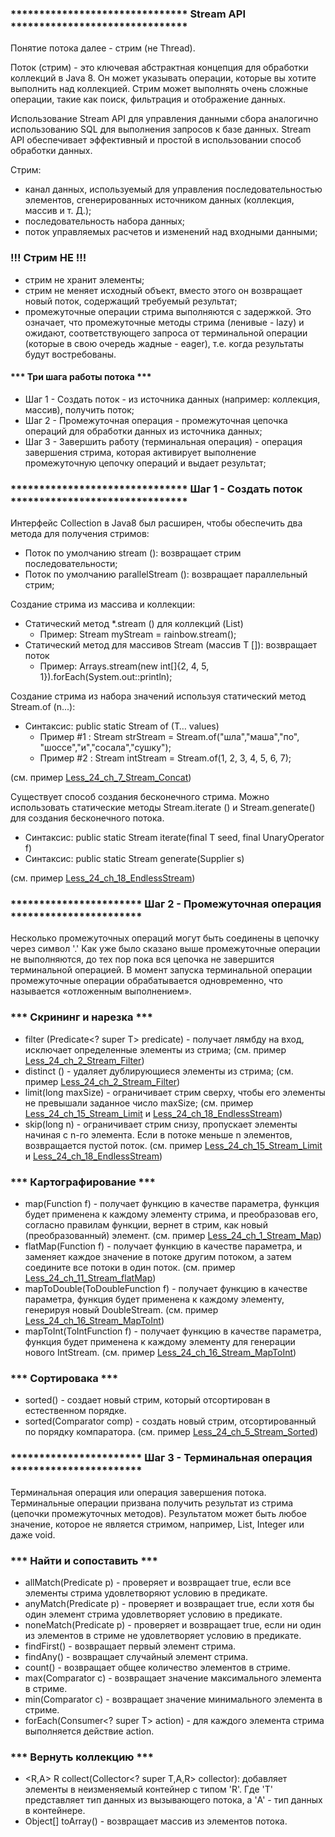 ### ******************************* Stream API *******************************

Понятие потока далее - стрим (не Thread).

Поток (стрим) - это ключевая абстрактная концепция для обработки коллекций в Java 8. Он может
указывать операции, которые вы хотите выполнить над коллекцией. Стрим может выполнять очень сложные
операции, такие как поиск, фильтрация и отображение данных.

Использование Stream API для управления данными сбора аналогично использованию SQL для выполнения
запросов к базе данных. Stream API обеспечивает эффективный и простой в использовании способ обработки
данных.

Стрим:
- канал данных, используемый для управления последовательностью элементов, сгенерированных
источником данных (коллекция, массив и т. Д.);
- последовательность набора данных;
- поток управляемых расчетов и изменений над входными данными;

### !!! Стрим НЕ !!!
- стрим не хранит элементы;
- стрим не меняет исходный объект, вместо этого он возвращает новый поток, содержащий требуемый результат;
- промежуточные операции стрима выполняются с задержкой. Это означает, что промежуточные методы стрима
  (ленивые - lazy) и ожидают, соответствующего запроса от терминальной операции (которые в свою очередь
  жадные - eager), т.е. когда результаты будут востребованы.

#### *** Три шага работы потока ***

- Шаг 1 - Создать поток - из источника данных (например: коллекция, массив), получить поток;
- Шаг 2 - Промежуточная операция - промежуточная цепочка операций для обработки данных из источника данных;
- Шаг 3 - Завершить работу (терминальная операция) - операция завершения стрима, которая активирует выполнение
  промежуточную цепочку операций и выдает результат;

### ******************************* Шаг 1 - Создать поток *******************************

Интерфейс Collection в Java8 был расширен, чтобы обеспечить два метода для получения стримов:

- Поток по умолчанию stream (): возвращает стрим последовательности;
- Поток по умолчанию parallelStream (): возвращает параллельный стрим;

Cоздание стрима из массива и коллекции:

- Статический метод *.stream () для коллекций (List)
  - Пример: Stream<String> myStream = rainbow.stream();
- Cтатический метод для массивов Stream (массив T []): возвращает поток
  - Пример: Arrays.stream(new int[]{2, 4, 5, 1}).forEach(System.out::println);

Создание стрима из набора значений используя статический метод Stream.of (n...):
- Синтаксис: public static Stream of (T… values)
  - Пример #1 : Stream<String> strStream = Stream.of("шла","маша","по", "шоссе","и","сосала","сушку");
  - Пример #2 : Stream<Integer> intStream = Stream.of(1, 2, 3, 4, 5, 6, 7);

(см. пример [Less_24_ch_7_Stream_Concat](https://github.com/JcoderPaul/JavaExtended-24/tree/master/Less_24_ch_7_Stream_Concat/src/Less_24_ch_7_Stream_Concat))

Существует способ создания бесконечного стрима.
Можно использовать статические методы Stream.iterate () и Stream.generate() для создания бесконечного потока.
 - Синтаксис: public static Stream iterate(final T seed, final UnaryOperator f)
 - Синтаксис: public static Stream generate(Supplier s)

(см. пример [Less_24_ch_18_EndlessStream](https://github.com/JcoderPaul/JavaExtended-24/tree/master/Less_24_ch_18_EndlessStream/src/Less_24_ch_18_EndlessStream))

### *********************** Шаг 2 - Промежуточная операция ***********************

Несколько промежуточных операций могут быть соединены в цепочку через символ '.'
Как уже было сказано выше промежуточные операции не выполняются, до тех пор пока вся цепочка не завершится
терминальной операцией. В момент запуска терминальной операции промежуточные операции обрабатывается
одновременно, что называется «отложенным выполнением».

### *** Скрининг и нарезка ***

- filter (Predicate<? super T> predicate) - получает лямбду на вход, исключает определенные элементы из стрима;
  (см. пример [Less_24_ch_2_Stream_Filter](https://github.com/JcoderPaul/JavaExtended-24/tree/master/Less_24_ch_2_Stream_Filter/src/Less_24_ch_2_Stream_Filter))
- distinct () -	удаляет дублирующиеся элементы из стрима;
  (см. пример [Less_24_ch_2_Stream_Filter](https://github.com/JcoderPaul/JavaExtended-24/tree/master/Less_24_ch_2_Stream_Filter/src/Less_24_ch_2_Stream_Filter))
- limit(long maxSize) - ограничивает стрим сверху, чтобы его элементы не превышали заданное число maxSize;
  (см. пример [Less_24_ch_15_Stream_Limit](https://github.com/JcoderPaul/JavaExtended-24/tree/master/Less_24_ch_15_Stream_Limit/src/Less_24_ch_15_Stream_Limit_Skip) и [Less_24_ch_18_EndlessStream](https://github.com/JcoderPaul/JavaExtended-24/tree/master/Less_24_ch_18_EndlessStream/src/Less_24_ch_18_EndlessStream))
- skip(long n) - ограничивает стрим снизу, пропускает элементы начиная с n-го элемента.
  Если в потоке меньше n элементов, возвращается пустой поток.
  (см. пример [Less_24_ch_15_Stream_Limit](https://github.com/JcoderPaul/JavaExtended-24/tree/master/Less_24_ch_15_Stream_Limit/src/Less_24_ch_15_Stream_Limit_Skip) и [Less_24_ch_18_EndlessStream](https://github.com/JcoderPaul/JavaExtended-24/tree/master/Less_24_ch_18_EndlessStream/src/Less_24_ch_18_EndlessStream))

### *** Картографирование ***

- map(Function f) - получает функцию в качестве параметра, функция будет применена к каждому элементу стрима,
  и преобразовав его, согласно правилам функции, вернет в стрим, как новый (преобразованный)
  элемент.
  (см. пример [Less_24_ch_1_Stream_Map](https://github.com/JcoderPaul/JavaExtended-24/tree/master/Less_24_ch_1_Stream_Map/src/Less_24_ch_1_Stream_Map))
- flatMap(Function f) -	получает функцию в качестве параметра, и заменяет каждое значение в потоке другим
  потоком, а затем соедините все потоки в один поток.
  (см. пример [Less_24_ch_11_Stream_flatMap](https://github.com/JcoderPaul/JavaExtended-24/tree/master/Less_24_ch_11_Stream_flatMap/src/Less_24_ch_11_Stream_flatMap))
- mapToDouble(ToDoubleFunction f) -	получает функцию в качестве параметра, функция будет применена к каждому
  элементу, генерируя новый DoubleStream.
  (см. пример [Less_24_ch_16_Stream_MapToInt](https://github.com/JcoderPaul/JavaExtended-24/tree/master/Less_24_ch_16_Stream_MapToInt/src/Less_24_ch_16_Stream_MapToInt))
- mapToInt(ToIntFunction f)	- получает функцию в качестве параметра, функция будет применена к каждому
  элементу для генерации нового IntStream.
  (см. пример [Less_24_ch_16_Stream_MapToInt](https://github.com/JcoderPaul/JavaExtended-24/tree/master/Less_24_ch_16_Stream_MapToInt/src/Less_24_ch_16_Stream_MapToInt))

### *** Сортировака ***

- sorted() - создает новый стрим, который отсортирован в естественном порядке.
- sorted(Comparator comp) - создать новый стрим, отсортированный по порядку компаратора.
  (см. пример [Less_24_ch_5_Stream_Sorted](https://github.com/JcoderPaul/JavaExtended-24/tree/master/Less_24_ch_5_Stream_Sorted/src/Less_24_ch_5_Stream_Sorted))

### *********************** Шаг 3 - Терминальная операция ***********************

Терминальная операция или операция завершения потока. Терминальные операции призвана получить результат
из стрима (цепочки промежуточных методов). Результатом может быть любое значение, которое не является
стримом, например, List, Integer или даже void.

### *** Найти и сопоставить ***

- allMatch(Predicate p)	- проверяет и возвращает true, если все элементы стрима удовлетворяют
  условию в предикате.
- anyMatch(Predicate p) - проверяет и возвращает true, если хотя бы один элемент стрима удовлетворяет
  условию в предикате.
- noneMatch(Predicate p) - проверяет и возвращает true, если ни один из элементов в стриме не удовлетворяет
  условию в предикате.
- findFirst() -	возвращает первый элемент стрима.
- findAny() - возвращает случайный элемент стрима.
- count() -	возвращает общее количество элементов в стриме.
- max(Comparator c) - возвращает значение максимального элемента в стриме.
- min(Comparator c) - возвращает значение минимального элемента в стриме.
- forEach(Consumer<? super T> action) - для каждого элемента стрима выполняется действие action.

### *** Вернуть коллекцию ***

- <R,A> R collect(Collector<? super T,A,R> collector): добавляет элементы в неизменяемый контейнер с типом 'R'.
Где 'T' представляет тип данных из вызывающего потока, а 'A' - тип данных в контейнере.
- Object[] toArray() - возвращает массив из элементов потока.
